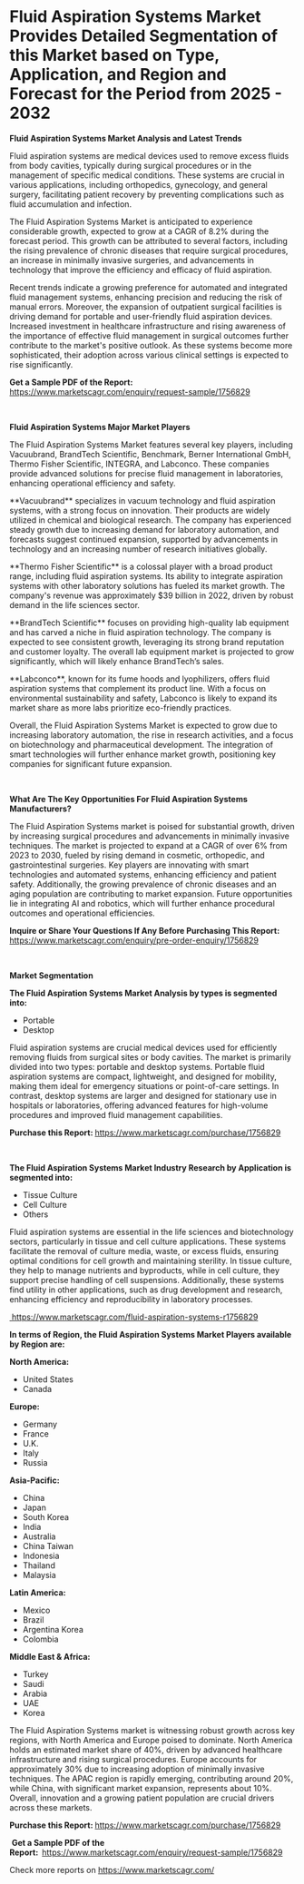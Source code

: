 <p><h1>Fluid Aspiration Systems Market Provides Detailed Segmentation of this Market based on Type, Application, and Region and Forecast for the Period from 2025 - 2032</h1></p><p><strong>Fluid Aspiration Systems Market Analysis and Latest Trends</strong></p>
<p><p>Fluid aspiration systems are medical devices used to remove excess fluids from body cavities, typically during surgical procedures or in the management of specific medical conditions. These systems are crucial in various applications, including orthopedics, gynecology, and general surgery, facilitating patient recovery by preventing complications such as fluid accumulation and infection.</p><p>The Fluid Aspiration Systems Market is anticipated to experience considerable growth, expected to grow at a CAGR of 8.2% during the forecast period. This growth can be attributed to several factors, including the rising prevalence of chronic diseases that require surgical procedures, an increase in minimally invasive surgeries, and advancements in technology that improve the efficiency and efficacy of fluid aspiration.</p><p>Recent trends indicate a growing preference for automated and integrated fluid management systems, enhancing precision and reducing the risk of manual errors. Moreover, the expansion of outpatient surgical facilities is driving demand for portable and user-friendly fluid aspiration devices. Increased investment in healthcare infrastructure and rising awareness of the importance of effective fluid management in surgical outcomes further contribute to the market's positive outlook. As these systems become more sophisticated, their adoption across various clinical settings is expected to rise significantly.</p></p>
<p><strong>Get a Sample PDF of the Report:&nbsp;</strong> <a href="https://www.marketscagr.com/enquiry/request-sample/1756829?utm_campaign=2893&utm_medium=2&utm_source=Github&utm_content=ia&utm_term=03032025&utm_id=fluid-aspiration-systems">https://www.marketscagr.com/enquiry/request-sample/1756829</a></p>
<p>&nbsp;</p>
<p><strong>Fluid Aspiration Systems Major Market Players</strong></p>
<p><p>The Fluid Aspiration Systems Market features several key players, including Vacuubrand, BrandTech Scientific, Benchmark, Berner International GmbH, Thermo Fisher Scientific, INTEGRA, and Labconco. These companies provide advanced solutions for precise fluid management in laboratories, enhancing operational efficiency and safety.</p><p>**Vacuubrand** specializes in vacuum technology and fluid aspiration systems, with a strong focus on innovation. Their products are widely utilized in chemical and biological research. The company has experienced steady growth due to increasing demand for laboratory automation, and forecasts suggest continued expansion, supported by advancements in technology and an increasing number of research initiatives globally.</p><p>**Thermo Fisher Scientific** is a colossal player with a broad product range, including fluid aspiration systems. Its ability to integrate aspiration systems with other laboratory solutions has fueled its market growth. The company's revenue was approximately $39 billion in 2022, driven by robust demand in the life sciences sector.</p><p>**BrandTech Scientific** focuses on providing high-quality lab equipment and has carved a niche in fluid aspiration technology. The company is expected to see consistent growth, leveraging its strong brand reputation and customer loyalty. The overall lab equipment market is projected to grow significantly, which will likely enhance BrandTech’s sales.</p><p>**Labconco**, known for its fume hoods and lyophilizers, offers fluid aspiration systems that complement its product line. With a focus on environmental sustainability and safety, Labconco is likely to expand its market share as more labs prioritize eco-friendly practices.</p><p>Overall, the Fluid Aspiration Systems Market is expected to grow due to increasing laboratory automation, the rise in research activities, and a focus on biotechnology and pharmaceutical development. The integration of smart technologies will further enhance market growth, positioning key companies for significant future expansion.</p></p>
<p>&nbsp;</p>
<p><strong>What Are The Key Opportunities For Fluid Aspiration Systems Manufacturers?</strong></p>
<p><p>The Fluid Aspiration Systems market is poised for substantial growth, driven by increasing surgical procedures and advancements in minimally invasive techniques. The market is projected to expand at a CAGR of over 6% from 2023 to 2030, fueled by rising demand in cosmetic, orthopedic, and gastrointestinal surgeries. Key players are innovating with smart technologies and automated systems, enhancing efficiency and patient safety. Additionally, the growing prevalence of chronic diseases and an aging population are contributing to market expansion. Future opportunities lie in integrating AI and robotics, which will further enhance procedural outcomes and operational efficiencies.</p></p>
<p><strong>Inquire or Share Your Questions If Any Before Purchasing This Report:</strong> <a href="https://www.marketscagr.com/enquiry/pre-order-enquiry/1756829?utm_campaign=2893&utm_medium=2&utm_source=Github&utm_content=ia&utm_term=03032025&utm_id=fluid-aspiration-systems">https://www.marketscagr.com/enquiry/pre-order-enquiry/1756829</a></p>
<p>&nbsp;</p>
<p><strong>Market Segmentation</strong></p>
<p><strong>The Fluid Aspiration Systems Market Analysis by types is segmented into:</strong></p>
<p><ul><li>Portable</li><li>Desktop</li></ul></p>
<p><p>Fluid aspiration systems are crucial medical devices used for efficiently removing fluids from surgical sites or body cavities. The market is primarily divided into two types: portable and desktop systems. Portable fluid aspiration systems are compact, lightweight, and designed for mobility, making them ideal for emergency situations or point-of-care settings. In contrast, desktop systems are larger and designed for stationary use in hospitals or laboratories, offering advanced features for high-volume procedures and improved fluid management capabilities.</p></p>
<p><strong>Purchase this Report:&nbsp;</strong><a href="https://www.marketscagr.com/purchase/1756829?utm_campaign=2893&utm_medium=2&utm_source=Github&utm_content=ia&utm_term=03032025&utm_id=fluid-aspiration-systems">https://www.marketscagr.com/purchase/1756829</a></p>
<p>&nbsp;</p>
<p><strong>The Fluid Aspiration Systems Market Industry Research by Application is segmented into:</strong></p>
<p><ul><li>Tissue Culture</li><li>Cell Culture</li><li>Others</li></ul></p>
<p><p>Fluid aspiration systems are essential in the life sciences and biotechnology sectors, particularly in tissue and cell culture applications. These systems facilitate the removal of culture media, waste, or excess fluids, ensuring optimal conditions for cell growth and maintaining sterility. In tissue culture, they help to manage nutrients and byproducts, while in cell culture, they support precise handling of cell suspensions. Additionally, these systems find utility in other applications, such as drug development and research, enhancing efficiency and reproducibility in laboratory processes.</p></p>
<p><a href="https://www.marketscagr.com/fluid-aspiration-systems-r1756829?utm_campaign=2893&utm_medium=2&utm_source=Github&utm_content=ia&utm_term=03032025&utm_id=fluid-aspiration-systems">&nbsp;https://www.marketscagr.com/fluid-aspiration-systems-r1756829</a></p>
<p><strong>In terms of Region, the Fluid Aspiration Systems Market Players available by Region are:</strong></p>
<p>
    <p> <strong> North America: </strong>
        <ul>
            <li>United States</li>
            <li>Canada</li>
        </ul>
        </p> 
    <p> <strong> Europe: </strong>
        <ul>
            <li>Germany</li>
            <li>France</li>
            <li>U.K.</li>
            <li>Italy</li>
            <li>Russia</li>
        </ul>
        </p> 
    <p> <strong> Asia-Pacific: </strong>
        <ul>
            <li>China</li>
            <li>Japan</li>
            <li>South Korea</li>
            <li>India</li>
            <li>Australia</li>
            <li>China Taiwan</li>
            <li>Indonesia</li>
            <li>Thailand</li>
            <li>Malaysia</li>
        </ul>
        </p> 
    <p> <strong> Latin America: </strong>
        <ul>
            <li>Mexico</li>
            <li>Brazil</li>
            <li>Argentina Korea</li>
            <li>Colombia</li>
        </ul>
        </p> 
    <p> <strong> Middle East & Africa: </strong>
        <ul>
            <li>Turkey</li>
            <li>Saudi</li>
            <li>Arabia</li>
            <li>UAE</li>
            <li>Korea</li>
        </ul>
    </p>
    </p>
<p><p>The Fluid Aspiration Systems market is witnessing robust growth across key regions, with North America and Europe poised to dominate. North America holds an estimated market share of 40%, driven by advanced healthcare infrastructure and rising surgical procedures. Europe accounts for approximately 30% due to increasing adoption of minimally invasive techniques. The APAC region is rapidly emerging, contributing around 20%, while China, with significant market expansion, represents about 10%. Overall, innovation and a growing patient population are crucial drivers across these markets.</p></p>
<p><strong>Purchase this Report: </strong><a href="https://www.marketscagr.com/purchase/1756829?utm_campaign=2893&utm_medium=2&utm_source=Github&utm_content=ia&utm_term=03032025&utm_id=fluid-aspiration-systems">https://www.marketscagr.com/purchase/1756829</a></p>
<p>&nbsp;<strong>Get a Sample PDF of the Report:&nbsp;&nbsp;</strong><a href="https://www.marketscagr.com/enquiry/request-sample/1756829?utm_campaign=2893&utm_medium=2&utm_source=Github&utm_content=ia&utm_term=03032025&utm_id=fluid-aspiration-systems">https://www.marketscagr.com/enquiry/request-sample/1756829</a></p>
<p><strong></strong></p>
<p>Check more reports on <a href="https://www.marketscagr.com/?utm_campaign=2893&utm_medium=2&utm_source=Github&utm_content=ia&utm_term=03032025&utm_id=fluid-aspiration-systems">https://www.marketscagr.com/</a></p>